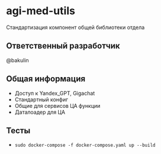 # agi-med-utils

Стандартизация компонент общей библиотеки отдела

## Ответственный разработчик

@bakulin

## Общая информация

- Доступ к Yandex_GPT, Gigachat
- Стандартный конфиг
- Общие для сервисов ЦА функции
- Даталоадер для ЦА

## Тесты

- `sudo docker-compose -f docker-compose.yaml up --build`
